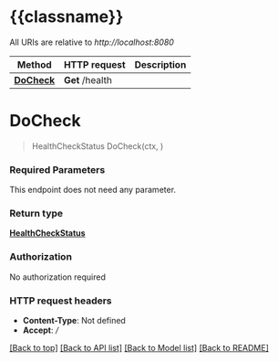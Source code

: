 # {{classname}}

All URIs are relative to *http://localhost:8080*

Method | HTTP request | Description
------------- | ------------- | -------------
[**DoCheck**](HealthCheckResourceApi.md#DoCheck) | **Get** /health | 

# **DoCheck**
> HealthCheckStatus DoCheck(ctx, )


### Required Parameters
This endpoint does not need any parameter.

### Return type

[**HealthCheckStatus**](HealthCheckStatus.md)

### Authorization

No authorization required

### HTTP request headers

 - **Content-Type**: Not defined
 - **Accept**: */*

[[Back to top]](#) [[Back to API list]](../README.md#documentation-for-api-endpoints) [[Back to Model list]](../README.md#documentation-for-models) [[Back to README]](../README.md)

